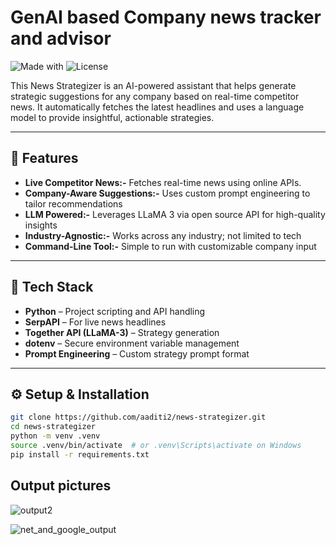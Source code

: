 # GenAI based Company news tracker and advisor


![Made with](https://img.shields.io/badge/Made%20with-Python%20%26%20LLMs-blue)
![License](https://img.shields.io/badge/license-MIT-green)

This News Strategizer is an AI-powered assistant that helps generate strategic suggestions for any company based on real-time competitor news. It automatically fetches the latest headlines and uses a language model to provide insightful, actionable strategies.

---

## 🚀 Features

- **Live Competitor News:-** Fetches real-time news using online APIs.
- **Company-Aware Suggestions:-** Uses custom prompt engineering to tailor recommendations
- **LLM Powered:-** Leverages LLaMA 3 via open source API for high-quality insights
- **Industry-Agnostic:-** Works across any industry; not limited to tech
- **Command-Line Tool:-** Simple to run with customizable company input

---

## 🧰 Tech Stack

- **Python** – Project scripting and API handling
- **SerpAPI** – For live news headlines
- **Together API (LLaMA-3)** – Strategy generation
- **dotenv** – Secure environment variable management
- **Prompt Engineering** – Custom strategy prompt format

---

## ⚙️ Setup & Installation


```bash
git clone https://github.com/aaditi2/news-strategizer.git
cd news-strategizer
python -m venv .venv
source .venv/bin/activate  # or .venv\Scripts\activate on Windows
pip install -r requirements.txt
```
## Output pictures

![output2](https://github.com/user-attachments/assets/5cea4e59-1b7e-4e13-9c21-b79954863a19)

![net_and_google_output](https://github.com/user-attachments/assets/4cad0956-24d5-4be8-92ec-9357b032d071)



